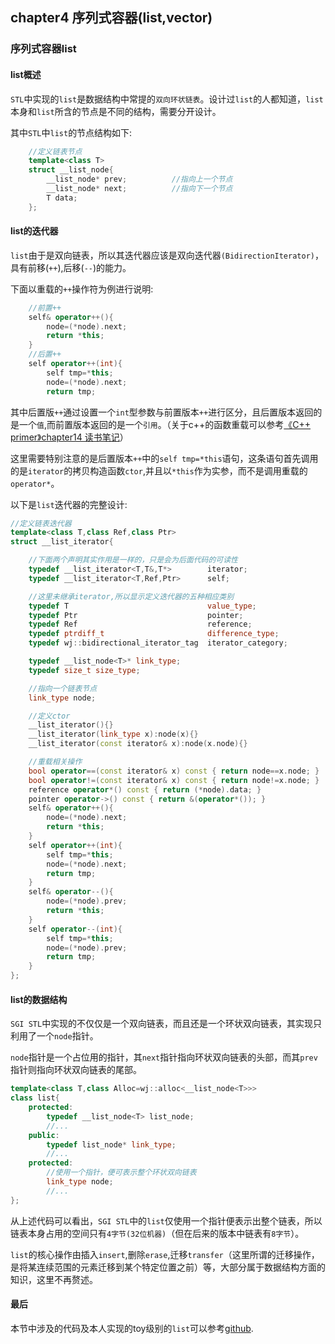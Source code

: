 ## chapter4 序列式容器(list,vector)


### 序列式容器list

#### list概述

`STL`中实现的`list`是数据结构中常提的`双向环状链表`。设计过`list`的人都知道，`list`本身和`list`所含的节点是不同的结构，需要分开设计。

其中`STL`中`list`的节点结构如下:

```cpp
    //定义链表节点
    template<class T>
    struct __list_node{
        __list_node* prev;          //指向上一个节点
        __list_node* next;          //指向下一个节点
        T data;
    };
```

#### list的迭代器

`list`由于是双向链表，所以其迭代器应该是双向迭代器`(BidirectionIterator)`，具有前移(`++`),后移(`--`)的能力。

下面以重载的`++`操作符为例进行说明:

```cpp
    //前置++
    self& operator++(){
        node=(*node).next;
        return *this;
    }
    //后置++
    self operator++(int){
        self tmp=*this;
        node=(*node).next;
        return tmp;

```

其中后置版`++`通过设置一个`int`型参数与前置版本`++`进行区分，且后置版本返回的是一个`值`,而前置版本返回的是一个`引用`。（关于c++的函数重载可以参考[《C++ primer》chapter14 读书笔记](https://blog.csdn.net/qq_39621037/article/details/113527686)）

这里需要特别注意的是后置版本`++`中的`self tmp=*this`语句，这条语句首先调用的是`iterator`的拷贝构造函数`ctor`,并且以`*this`作为实参，而不是调用重载的`operator*`。

以下是`list`迭代器的完整设计:

```cpp
//定义链表迭代器
template<class T,class Ref,class Ptr>
struct __list_iterator{

    //下面两个声明其实作用是一样的，只是会为后面代码的可读性
    typedef __list_iterator<T,T&,T*>        iterator;
    typedef __list_iterator<T,Ref,Ptr>      self;

    //这里未继承iterator,所以显示定义迭代器的五种相应类别
    typedef T                               value_type;
    typedef Ptr                             pointer;
    typedef Ref                             reference;
    typedef ptrdiff_t                       difference_type;
    typedef wj::bidirectional_iterator_tag  iterator_category;

    typedef __list_node<T>* link_type;
    typedef size_t size_type;

    //指向一个链表节点
    link_type node;

    //定义ctor
    __list_iterator(){}
    __list_iterator(link_type x):node(x){}
    __list_iterator(const iterator& x):node(x.node){}

    //重载相关操作
    bool operator==(const iterator& x) const { return node==x.node; }
    bool operator!=(const iterator& x) const { return node!=x.node; }
    reference operator*() const { return (*node).data; }
    pointer operator->() const { return &(operator*()); }
    self& operator++(){
        node=(*node).next;
        return *this;
    }
    self operator++(int){
        self tmp=*this;
        node=(*node).next;
        return tmp;
    }
    self& operator--(){
        node=(*node).prev;
        return *this;
    }
    self operator--(int){
        self tmp=*this;
        node=(*node).prev;
        return tmp;
    }
};
```

#### list的数据结构

`SGI STL`中实现的不仅仅是一个双向链表，而且还是一个环状双向链表，其实现只利用了一个`node`指针。

`node`指针是一个占位用的指针，其`next`指针指向环状双向链表的头部，而其`prev`指针则指向环状双向链表的尾部。

```cpp
template<class T,class Alloc=wj::alloc<__list_node<T>>>
class list{
    protected:
        typedef __list_node<T> list_node;
        //...
    public:
        typedef list_node* link_type;
        //...
    protected:
        //使用一个指针，便可表示整个环状双向链表
        link_type node;
        //...
};
```

从上述代码可以看出，`SGI STL`中的`list`仅使用一个指针便表示出整个链表，所以链表本身占用的空间只有`4字节(32位机器)`（但在后来的版本中链表有`8字节`）。

`list`的核心操作由插入`insert`,删除`erase`,迁移`transfer`（这里所谓的迁移操作，是将某连续范围的元素迁移到某个特定位置之前）等，大部分属于数据结构方面的知识，这里不再赘述。

#### 最后

本节中涉及的代码及本人实现的toy级别的`list`可以参考[github](https://github.com/lingqing97/tinySTL/blob/master/stl_wj_list.h).
